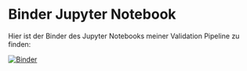 
# Binder Jupyter Notebook
Hier ist der Binder des Jupyter Notebooks meiner Validation Pipeline zu finden:

[![Binder](https://mybinder.org/badge_logo.svg)](https://mybinder.org/v2/gh/Le0nH0ffmann/DeepSafety/main?labpath=validation_pipeline.ipynb)

